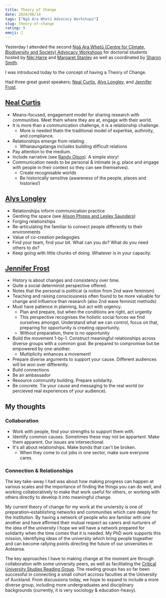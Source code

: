 ```yaml
---
title: Theory of Change
date: 2024/06/14
tags: ["Ngā Ara Whetū Advocacy Workshops"]
slug: theory-of-change
rating: 9
emoji: 🌊
---
```


Yesterday I attended the second [Ngā Ara Whetū (Centre for Climate, Biodiversity and Society) Advocacy Workshops](/blog/tags#Ngā-Ara-Whetū-Advocacy-Workshops) for doctorial students hosted by [Niki Harre](https://profiles.auckland.ac.nz/n-harre) and [Margaret Stanley](https://profiles.auckland.ac.nz/mc-stanley) as well as coordinated by [Sharon Smith](https://profiles.auckland.ac.nz/sharon-smith).

I was introduced today to the concept of having a Theory of Change.

Had three great guest speakers; [Neal Curtis](https://profiles.auckland.ac.nz/n-curtis), [Alys Longley](https://profiles.auckland.ac.nz/a-longley), and [Jennifer Frost](https://profiles.auckland.ac.nz/j-frost).

## [Neal Curtis](https://profiles.auckland.ac.nz/n-curtis)
- Means-focused, engagement model for sharing research with communities. Meet them where they are at, engage with their world.
- It is more than a communication challenge, it is a relationship challenge.
    - More is needed thatn the traditional model of expertise, authroity, and compliance.
- Relationships emerge from relating.
    - Whanaungatanga includes building difficult relations
- Pay attention to the medium.
- Include narrative (see [Randy Olson](https://www.goodreads.com/book/show/25245928-houston-we-have-a-narrative)). A simple story!
- Communication needs to be personal & intimate (e.g. place and engage with people in their context so they can see themselves).
    - Create recognisable worlds
    - Be historically sensitive (awareness of the people, places and histories!)

## [Alys Longley](https://profiles.auckland.ac.nz/a-longley)
- Relationships inform communication practice
- Gentling the space (see [Alison Phipps and Lesley Saunders](http://eprints.gla.ac.uk/24444/))
- Forging relationships
- Re-articulating the familiar to connect people differently to their environments
- Value of co-creation pedagogies
- Find your team, find your bit. What can you do? What do you need others to do?
- Keep going with little chunks of doing. Whatever is in your capacity.

## [Jennifer Frost](https://profiles.auckland.ac.nz/j-frost)
- History is about changes and consistency over time.
- Quite a social determinist perspective offered.
- Notes that the personal is political (a notion from 2nd wave feminism)
- Teaching and raising consciousness often found to be more valuable for change and influence than research (also 2nd wave feminist methods)
- Must have patience in planning, but act with urgency.
    - Plan and prepare, but when the conditions are right, act urgently
    - This perspective recognises the holistic social forces we find ourselves amongst. Understand what we can control, focus on that, preparing for opportunity is creating opportunity.
    - Without preparation, there is no opportunity
- Build the movement 1-by-1. Construct meaningful relationships across diverse groups with a common goal. Be prepared to compromise but be empowered by one-another. 
    - Multiplicity enhances a movement!
- Prepare diverse arguments to support your cause. Different audiences will be won over differently.
- Build connections
- Be an ambassador
- Resource community building. Prepare solidarity.
- Be concrete. Tie your cause and messaging to the real world (or percieved real experiences of your audience).


## My thoughts
### Collaboration
- Work with people, find your strengths to support them with.
- Identify common causes. Sometimes these may not be appartent. Make them apparent. Our issues are intersectional.
- It's all about relationships. Make bonds that can't be broken.
    - When they come to cut jobs in one sector, make sure everyone cares.

### Connection & Relationships
The key take-away I had was about how making progress can happen at various scales and the importance of finding the things you can do well, and working collaboratively to make that work useful for others, or working with others directly to develop it into meaningful change.


My current theory of change for my work at the unviersity is one of preparation–establishing networks and communities which care deeply for the institution. By having a network of people who are familiar with one another and have affirmed their mutual respect as carers and nurturers of the idea of the university I hope we will have a network prepared for solidarity when the time comes that it is needed. My PhD work supports this mission, identifying ideas of the university which bring people togeather and can become rallying points directing the future of our universities in Aotearoa.


The key approaches I have to making change at the moment are through collaboration with some university peers, as well as facilitating the [Critical University Studies Reading Group](/blog/critical-university-studies-reading-group). The reading groups has so far been successful in connecting a small cohort accross faculties at the University of Auckland. From discussions today, we hope to expand to include a more diverse group, including more undergraduates and disciplinary backgrounds (currently, it is very sociology & education-heavy).

